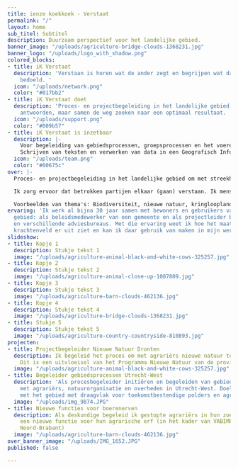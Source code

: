 ```yaml
---
title: ienze koekkoek - Verstaat
permalink: "/"
layout: home
sub_titel: Subtitel
description: Duurzaam perspectief voor het landelijke gebied.
banner_image: "/uploads/agriculture-bridge-clouds-1368231.jpg"
banner_logo: "/uploads/logo_with_shadow.png"
colored_blocks:
- title: iK Verstaat
  description: 'Verstaan is horen wat de ander zegt en begrijpen wat daarmee wordt
    bedoeld. '
  icon: "/uploads/network.png"
  color: "#017bb2"
- title: iK Verstaat doet
  description: 'Proces- en projectbegeleiding in het landelijke gebied.  Geen pasklare
    antwoorden, maar samen de weg zoeken naar een optimaal resultaat. '
  icon: "/uploads/support.png"
  color: "#009b57"
- title: iK Verstaat is inzetbaar
  description: |-
    Voor begeleiding van gebiedsprocessen, groepsprocessen en het voeren van individuele keukentafelgesprekken. Projectontwikkeling: van vage ideeën tot concrete  uitvoeringsplannen.
    Schrijven van teksten en verwerken van data in een Geografisch Informatie Systeem (GIS).
  icon: "/uploads/team.png"
  color: "#00675c"
over: |-
  Proces- en projectbegeleiding in het landelijke gebied om met streekhouders gevolg tot stand te brengen. Die verandering moeten houdbaar zijn. Dus gebaseerd op een gezond financieel rendement, sociaal aantrekkelijk en bijdragen aan een gezond milieu.

  Ik zorg ervoor dat betrokken partijen elkaar (gaan) verstaan. Ik mensen en situaties bij elkaar om samen oplossingen tot stand te brengen, plannen te maken en uit te voeren.

  Voorbeelden van thema's: Biodiversiteit, nieuwe natuur, kringlooplandbouw, klimaatadaptatie, bodemdaling, stad-plattelandrelaties, burgerparticipatie, duurzame energie, landbouw en nieuwe functies voor boerenerven.
ervaring: 'Ik werk al bijna 30 jaar samen met bewoners en gebruikers van het landelijke
  gebied: als beleidsmedewerker van een gemeente en als projectleider bij een  landbouworganisatie
  en verschillende adviesbureaus. Met die ervaring weet ik hoe het maatschappelijke
  krachtenveld er uit ziet en kan ik daar gebruik van maken in mijn werk.'
slideshow:
- title: Kopje 1
  description: Stukje tekst 1
  image: "/uploads/agriculture-animal-black-and-white-cows-325257.jpg"
- title: Kopje 2
  description: Stukje tekst 2
  image: "/uploads/agriculture-animal-close-up-1007809.jpg"
- title: Kopje 3
  description: Stukje tekst 3
  image: "/uploads/agriculture-barn-clouds-462136.jpg"
- title: Kopje 4
  description: Stukje tekst 4
  image: "/uploads/agriculture-bridge-clouds-1368231.jpg"
- title: Stukje 5
  description: Stukje tekst 5
  image: "/uploads/agriculture-country-countryside-810893.jpg"
projecten:
- title: Projectbegeleider Nieuwe Natuur Dronten
  description: Ik begeleid het proces om met agrariërs nieuwe natuur te realiseren.
    Dit is een uitvloeisel van het Programma Nieuwe Natuur van de provincie Flevoland.
  image: "/uploads/agriculture-animal-black-and-white-cows-325257.jpg"
- title: Begeleider gebiedsprocessen Utrecht-West
  description: 'Als procesbegeleider initiëren en begeleiden van gebiedsprocessen
    met agrariërs, natuurorganisatie en overheden in Utrecht-West. Doel: planvorming
    met het gebied met draagvlak voor toekomstbestendige polders en agrarische bedrijven.'
  image: "/uploads/img_9874.JPG"
- title: Nieuwe functies voor boerenerven
  description: Als deskundige begeleid ik gestopte agrariërs in hun zoektocht naar
    een nieuwe functie voor hun agrarische erf (in het kader van VABIMPULS, provincie
    Noord-Brabant)
  image: "/uploads/agriculture-barn-clouds-462136.jpg"
over_banner_image: "/uploads/IMG_1652.JPG"
published: false

---
```

